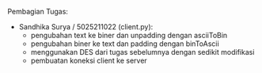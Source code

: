 Pembagian Tugas:
 - Sandhika Surya / 5025211022 (client.py):
    - pengubahan text ke biner dan unpadding dengan asciiToBin
    - pengubahan biner ke text dan padding dengan binToAscii
    - menggunakan DES dari tugas sebelumnya dengan sedikit modifikasi
    - pembuatan koneksi client ke server
